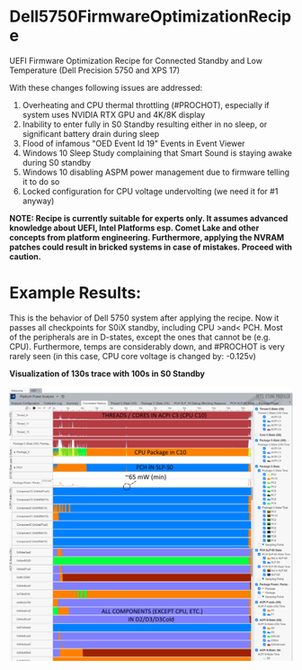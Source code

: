 # Dell5750FirmwareOptimizationRecipe
UEFI Firmware Optimization Recipe for Connected Standby and Low Temperature (Dell Precision 5750 and XPS 17)

With these changes following issues are addressed:

1. Overheating and CPU thermal throttling (#PROCHOT), especially if system uses NVIDIA RTX GPU and 4K/8K display
2. Inability to enter fully in S0 Standby resulting either in no sleep, or significant battery drain during sleep
3. Flood of infamous "OED Event Id 19" Events in Event Viewer
4. Windows 10 Sleep Study complaining that Smart Sound is staying awake during S0 standby  
5. Windows 10 disabling ASPM power management due to firmware telling it to do so
6. Locked configuration for CPU voltage undervolting (we need it for #1 anyway)

**NOTE: Recipe is currently suitable for experts only. It assumes advanced knowledge about UEFI, Intel Platforms esp. Comet Lake and other concepts from platform engineering. Furthermore, applying the NVRAM patches could result in bricked systems in case of mistakes. Proceed with caution.**

# Example Results:

This is the behavior of Dell 5750 system after applying the recipe. Now it passes all checkpoints for S0iX standby, including CPU >and< PCH. Most of the peripherals are in D-states, except the ones that cannot be (e.g. CPU). Furthermore, temps are considerably down, and #PROCHOT is very rarely seen (in this case, CPU core voltage is changed by: -0.125v)

**Visualization of 130s trace with 100s in S0 Standby**

![Alt text](/Demo/SocWatch_60sec_Timeline_Annotated.png?raw=true)



